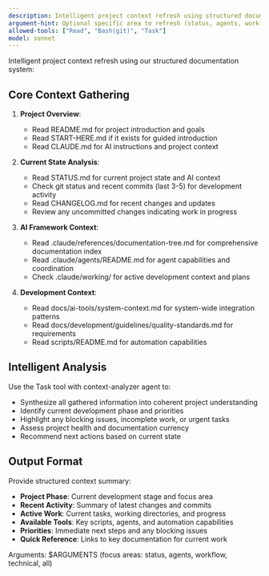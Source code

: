 ```yaml
---
description: Intelligent project context refresh using structured documentation and git awareness
argument-hint: Optional specific area to refresh (status, agents, workflow, technical)
allowed-tools: ["Read", "Bash(git)", "Task"]
model: sonnet
---
```


Intelligent project context refresh using our structured documentation system:

## Core Context Gathering

1. **Project Overview**:
   - Read README.md for project introduction and goals
   - Read START-HERE.md if it exists for guided introduction
   - Read CLAUDE.md for AI instructions and project context

2. **Current State Analysis**:
   - Read STATUS.md for current project state and AI context
   - Check git status and recent commits (last 3-5) for development activity
   - Read CHANGELOG.md for recent changes and updates
   - Review any uncommitted changes indicating work in progress

3. **AI Framework Context**:
   - Read .claude/references/documentation-tree.md for comprehensive documentation index
   - Read .claude/agents/README.md for agent capabilities and coordination
   - Check .claude/working/ for active development context and plans

4. **Development Context**:
   - Read docs/ai-tools/system-context.md for system-wide integration patterns
   - Read docs/development/guidelines/quality-standards.md for requirements
   - Read scripts/README.md for automation capabilities

## Intelligent Analysis

Use the Task tool with context-analyzer agent to:
- Synthesize all gathered information into coherent project understanding
- Identify current development phase and priorities
- Highlight any blocking issues, incomplete work, or urgent tasks
- Assess project health and documentation currency
- Recommend next actions based on current state

## Output Format

Provide structured context summary:
- **Project Phase**: Current development stage and focus area
- **Recent Activity**: Summary of latest changes and commits
- **Active Work**: Current tasks, working directories, and progress
- **Available Tools**: Key scripts, agents, and automation capabilities
- **Priorities**: Immediate next steps and any blocking issues
- **Quick Reference**: Links to key documentation for current work

Arguments: $ARGUMENTS (focus areas: status, agents, workflow, technical, all)
